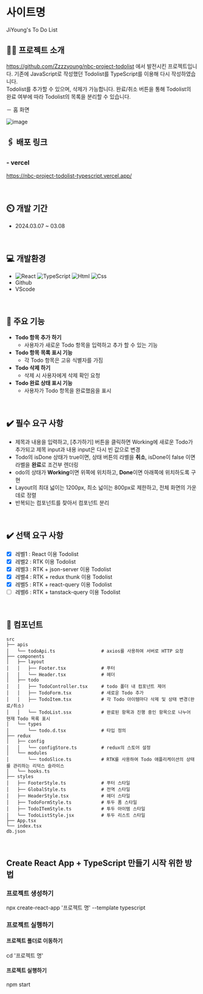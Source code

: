 # 사이트명

JiYoung's To Do List
<br>

## 👩‍💻 프로젝트 소개

https://github.com/Zzzzyoung/nbc-project-todolist 에서 발전시킨 프로젝트입니다. 기존에 JavaScript로 작성했던 Todolist를 TypeScript를 이용해 다시 작성하였습니다. <br>
Todolist를 추가할 수 있으며, 삭제가 가능합니다. 완료/취소 버튼을 통해 Todolist의 완료 여부에 따라 Todolist의 목록을 분리할 수 있습니다.

－ 홈 화면

![image](https://github.com/Zzzzyoung/nbc-project-todolist-typescript/assets/154482077/e46478d0-1594-45a1-a8c6-e794ef4e2eb8)
<br>

## 🖇️ 배포 링크
### - vercel<br>
https://nbc-project-todolist-typescript.vercel.app/

<br>

## ⏲️ 개발 기간

- 2024.03.07 ~ 03.08
<br>

## 💻 개발환경

- <img alt="React" src ="https://img.shields.io/badge/React-444444.svg?&style=for-the-badge&logo=React&logoColor=react"/> ![TypeScript](https://img.shields.io/badge/TypeScript-3178C6.svg?&style=for-the-badge&logo=TypeScript&logoColor=white) <img alt="Html" src ="https://img.shields.io/badge/HTML-E34F26.svg?&style=for-the-badge&logo=HTML5&logoColor=white"/> <img alt="Css" src ="https://img.shields.io/badge/CSS-1572B6.svg?&style=for-the-badge&logo=CSS3&logoColor=white"/>
- Github
- VScode
<br>

## 📌 주요 기능

- **Todo 항목 추가 하기**
    - 사용자가 새로운 Todo 항목을 입력하고 추가 할 수 있는 기능
- **Todo 항목 목록 표시 기능**
    - 각 Todo 항목은 고유 식별자를 가짐
- **Todo 삭제 하기**
    - 삭제 시 사용자에게 삭제 확인 요청
- **Todo 완료 상태 표시 기능**
    - 사용자가 Todo 항목을 완료했음을 표시
<br>

## ✔️ 필수 요구 사항

- 제목과 내용을 입력하고, [추가하기] 버튼을 클릭하면 Working에 새로운 Todo가 추가되고 제목 input과 내용 input은 다시 빈 값으로 변경
- Todo의 isDone 상태가 true이면, 상태 버튼의 라벨을 **취소**, isDone이 false 이면 라벨을 **완료**로 조건부 렌더링
- odo의 상태가 **Working**이면 위쪽에 위치하고, **Done**이면 아래쪽에 위치하도록 구현
- Layout의 최대 넓이는 1200px, 최소 넓이는 800px로 제한하고, 전체 화면의 가운데로 정렬
- 반복되는 컴포넌트를 찾아서 컴포넌트 분리
<br>

## ✔️ 선택 요구 사항

- [X] 레벨1 : React 이용 Todolist
- [X] 레벨2 : RTK 이용 Todolist
- [X] 레벨3 : RTK + json-server 이용 Todolist
- [X] 레벨4 : RTK + redux thunk 이용 Todolist
- [X] 레벨5 : RTK + react-query 이용 Todolist
- [ ] 레벨6 : RTK + tanstack-query 이용 Todolist
<br>

## 🧩 컴포넌트

```
src
├── apis
│   └── todoApi.ts                 # axios를 사용하여 서버로 HTTP 요청
├── components
│   ├── layout                     
│   │   ├── Footer.tsx             # 푸터
│   │   └── Header.tsx             # 헤더
│   ├── todo
│   │   ├── TodoController.tsx     # todo 폴더 내 컴포넌트 제어
│   │   ├── TodoForm.tsx           # 새로운 Todo 추가
│   │   ├── TodoItem.tsx           # 각 Todo 아이템마다 삭제 및 상태 변경(완료/취소)
│   │   └── TodoList.ssx           # 완료된 항목과 진행 중인 항목으로 나누어 현재 Todo 목록 표시
│   └── types
│       └── todo.d.tsx             # 타입 정의
├── redux
│   ├── config
│   │   └── configStore.ts         # redux의 스토어 설정
│   └── modules
│       └── todoSlice.ts           # RTK를 사용하여 Todo 애플리케이션의 상태를 관리하는 리덕스 슬라이스
│   └── hooks.ts
├── styles
│   ├── FooterStyle.ts             # 푸터 스타일
│   ├── GlobalStyle.ts             # 전역 스타일
│   ├── HeaderStyle.tsx            # 헤더 스타일
│   ├── TodoFormStyle.ts           # 투두 폼 스타일
│   ├── TodoITemStyle.ts           # 투두 아이템 스타일
│   └── TodoListStyle.jsx          # 투두 리스트 스타일
├── App.tsx
└── index.tsx
db.json
```
<br>

## Create React App + TypeScript 만들기 시작 위한 방법

### 프로젝트 생성하기

npx create-react-app '프로젝트 명' --template typescript

### 프로젝트 실행하기

#### 프로젝트 폴더로 이동하기

cd '프로젝트 명'

#### 프로젝트 실행하기

npm start
